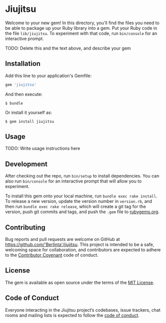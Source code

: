 # Jiujitsu

Welcome to your new gem! In this directory, you'll find the files you need to be able to package up your Ruby library into a gem. Put your Ruby code in the file `lib/jiujitsu`. To experiment with that code, run `bin/console` for an interactive prompt.

TODO: Delete this and the text above, and describe your gem

## Installation

Add this line to your application's Gemfile:

```ruby
gem 'jiujitsu'
```

And then execute:

    $ bundle

Or install it yourself as:

    $ gem install jiujitsu

## Usage

TODO: Write usage instructions here

## Development

After checking out the repo, run `bin/setup` to install dependencies. You can also run `bin/console` for an interactive prompt that will allow you to experiment.

To install this gem onto your local machine, run `bundle exec rake install`. To release a new version, update the version number in `version.rb`, and then run `bundle exec rake release`, which will create a git tag for the version, push git commits and tags, and push the `.gem` file to [rubygems.org](https://rubygems.org).

## Contributing

Bug reports and pull requests are welcome on GitHub at https://github.com/'Berlinta'/jiujitsu. This project is intended to be a safe, welcoming space for collaboration, and contributors are expected to adhere to the [Contributor Covenant](http://contributor-covenant.org) code of conduct.

## License

The gem is available as open source under the terms of the [MIT License](https://opensource.org/licenses/MIT).

## Code of Conduct

Everyone interacting in the Jiujitsu project’s codebases, issue trackers, chat rooms and mailing lists is expected to follow the [code of conduct](https://github.com/'Berlinta'/jiujitsu/blob/master/CODE_OF_CONDUCT.md).
